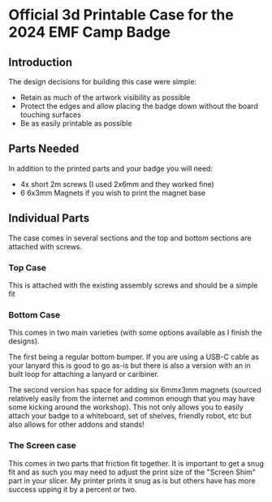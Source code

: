 # Official 3d Printable Case for the 2024 EMF Camp Badge

## Introduction
The design decisions for building this case were simple:
- Retain as much of the artwork visibility as possible
- Protect the edges and allow placing the badge down without the board touching surfaces
- Be as easily printable as possible

## Parts Needed
In addition to the printed parts and your badge you will need:
- 4x short 2m screws (I used 2x6mm and they worked fine)
- 6 6x3mm Magnets if you wish to print the magnet base

## Individual Parts
The case comes in several sections and the top and bottom sections are attached with screws. 

### Top Case
This is attached with the existing assembly screws and should be a simple fit

### Bottom Case
This comes in two main varieties (with some options available as I finish the designs). 

The first being a regular bottom bumper. If you are using a USB-C cable as your lanyard this is good to go as-is but there is also a version with an in built loop for attaching a lanyard or caribiner. 

The second version has space for adding six 6mmx3mm magnets (sourced relatively easily from the internet and common enough that you may have some kicking around the workshop). This not only allows you to easily attach your badge to a whiteboard, set of shelves, friendly robot, etc but also allows for other addons and stands!

### The Screen case
This comes in two parts that friction fit together. It is important to get a snug fit and as such you may need to adjust the print size of the "Screen Shim" part in your slicer. My printer prints it snug as is but others have has more success upping it by a percent or two.

